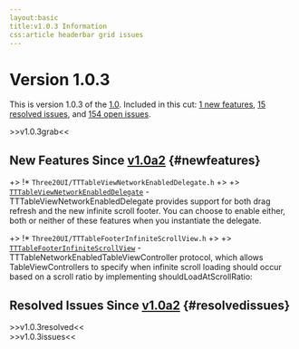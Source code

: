 ```yaml
---
layout:basic
title:v1.0.3 Information
css:article headerbar grid issues
---
```


<div id="content">
<div class="fixed-width" markdown="1">

Version 1.0.3
===========================

This is version 1.0.3 of the [1.0](/roadmap/v1.0). Included in this cut:
[1 new features](#newfeatures),
[15 resolved issues](#resolvedissues), and [154 open issues](#openissues).

<div>
>>v1.0.3grab<<
</div>

New Features Since [v1.0a2](/roadmap/v1.0a2) {#newfeatures}
-------------------------

+> !* `Three20UI/TTTableViewNetworkEnabledDelegate.h`
+> 
+> <a href="https://github.com/facebook/three20/blob/v1.0/src/Three20UI/Headers/TTTableViewNetworkEnabledDelegate.h">`TTTableViewNetworkEnabledDelegate`</a> - TTTableViewNetworkEnabledDelegate provides support for both drag refresh and the new infinite scroll footer. You can choose to enable either, both or neither of these features when you instantiate the delegate.

+> !* `Three20UI/TTTableFooterInfiniteScrollView.h`
+> 
+> <a href="https://github.com/facebook/three20/blob/v1.0/src/Three20UI/Headers/TTTableFooterInfiniteScrollView.h">`TTTableFooterInfiniteScrollView`</a> - TTTableNetworkEnabledTableViewController protocol, which allows TableViewControllers to specify when infinite scroll loading should occur based on a scroll ratio by implementing shouldLoadAtScrollRatio:

Resolved Issues Since [v1.0a2](/roadmap/v1.0a2) {#resolvedissues}
----------------------------

<div>
>>v1.0.3resolved<<
</div>

<div>
>>v1.0.3issues<<
</div>

</div> <!-- .fixed-width -->
</div> <!-- #content -->
